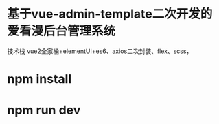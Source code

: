 # 基于vue-admin-template二次开发的爱看漫后台管理系统
 技术栈 vue2全家桶+elementUI+es6、axios二次封装、flex、scss，
# npm install
# npm run dev